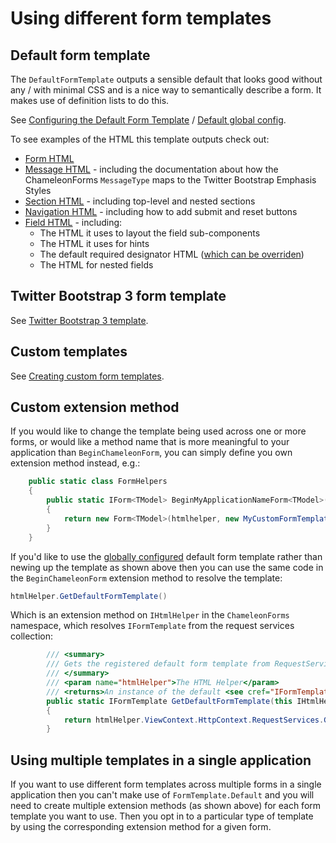 # Using different form templates

## Default form template

The `DefaultFormTemplate` outputs a sensible default that looks good without any / with minimal CSS and is a nice way to semantically describe a form. It makes use of definition lists to do this.

See [Configuring the Default Form Template](the-form#configuring-the-default-form-template) / [Default global config](configuration.md#default-global-config).

To see examples of the HTML this template outputs check out:

* [Form HTML](the-form.md#default-html)
* [Message HTML](the-message.md#default-html) - including the documentation about how the ChameleonForms `MessageType` maps to the Twitter Bootstrap Emphasis Styles
* [Section HTML](the-section.md#default-html) - including top-level and nested sections
* [Navigation HTML](the-navigation.md#default-html) - including how to add submit and reset buttons
* [Field HTML](field.md#default-html) - including:
    * The HTML it uses to layout the field sub-components
    * The HTML it uses for hints
    * The default required designator HTML ([which can be overriden](custom-template.md#field))
    * The HTML for nested fields

## Twitter Bootstrap 3 form template

See [Twitter Bootstrap 3 template](bootstrap-template.md).

## Custom templates

See [Creating custom form templates](custom-template.md).

## Custom extension method

If you would like to change the template being used across one or more forms, or would like a method name that is more meaningful to your application than `BeginChameleonForm`, you can simply define you own extension method instead, e.g.:

```csharp
    public static class FormHelpers
    {
        public static IForm<TModel> BeginMyApplicationNameForm<TModel>(this HtmlHelper<TModel> htmlhelper, string action = "", FormMethod method = FormMethod.Post, HtmlAttributes htmlAttributes = null, EncType? enctype = null)
        {
            return new Form<TModel>(htmlhelper, new MyCustomFormTemplate(), action, method, htmlAttributes, enctype);
        }
    }
```

If you'd like to use the [globally configured](configuration.md#default-global-config) default form template rather than newing up the template as shown above then you can use the same code in the `BeginChameleonForm` extension method to resolve the template:

```cs
htmlHelper.GetDefaultFormTemplate()
```

Which is an extension method on `IHtmlHelper` in the `ChameleonForms` namespace, which resolves `IFormTemplate` from the request services collection:

```cs
        /// <summary>
        /// Gets the registered default form template from RequestServices.
        /// </summary>
        /// <param name="htmlHelper">The HTML Helper</param>
        /// <returns>An instance of the default <see cref="IFormTemplate"/></returns>
        public static IFormTemplate GetDefaultFormTemplate(this IHtmlHelper htmlHelper)
        {
            return htmlHelper.ViewContext.HttpContext.RequestServices.GetRequiredService<IFormTemplate>();
        }
```

## Using multiple templates in a single application

If you want to use different form templates across multiple forms in a single application then you can't make use of `FormTemplate.Default` and you will need to create multiple extension methods (as shown above) for each form template you want to use. Then you opt in to a particular type of template by using the corresponding extension method for a given form.
